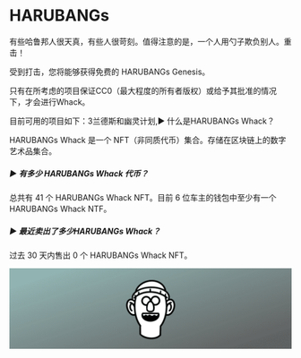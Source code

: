 # HARUBANGs

有些哈鲁邦人很天真，有些人很苛刻。值得注意的是，一个人用勺子欺负别人。重击！

受到打击，您将能够获得免费的 HARUBANGs Genesis。

只有在所考虑的项目保证CC0（最大程度的所有者版权）或给予其批准的情况下，才会进行Whack。

目前可用的项目如下：3兰德斯和幽灵计划,▶ 什么是HARUBANGs Whack？

HARUBANGs Whack 是一个 NFT（非同质代币）集合。存储在区块链上的数字艺术品集合。

##### ▶ 有多少 HARUBANGs Whack 代币？

总共有 41 个 HARUBANGs Whack NFT。目前 6 位车主的钱包中至少有一个 HARUBANGs Whack NTF。

##### ▶ 最近卖出了多少HARUBANGs Whack？

过去 30 天内售出 0 个 HARUBANGs Whack NFT。

![NFT](unnamed.png)
